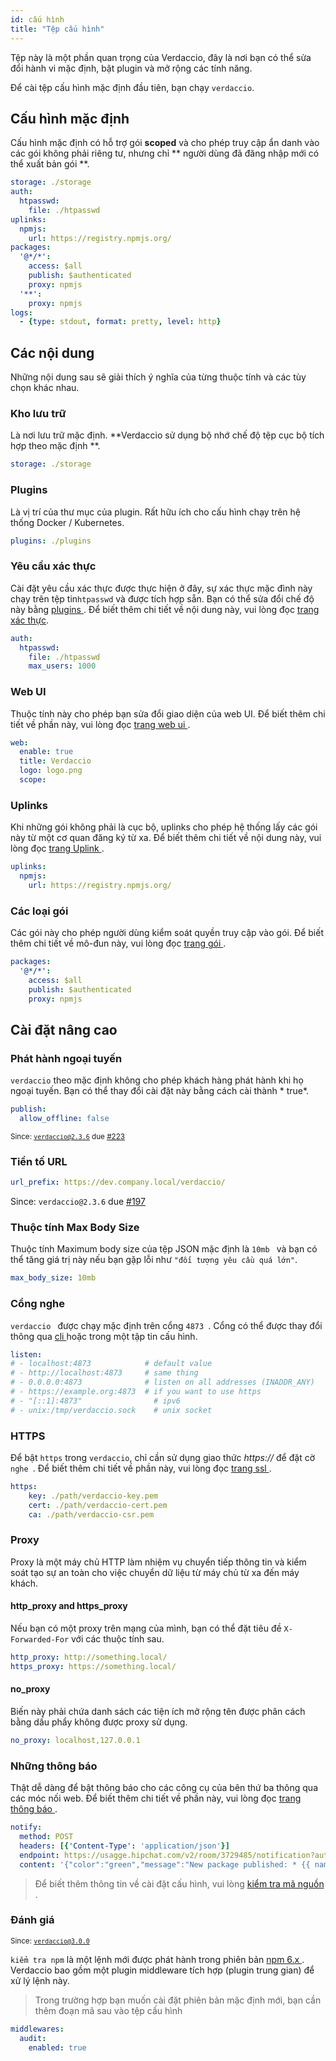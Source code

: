 ```yaml
---
id: cấu hình
title: "Tệp cấu hình"
---
```

Tệp này là một phần quan trọng của Verdaccio, đây là nơi bạn có thể sửa đổi hành vi mặc định, bật plugin và mở rộng các tính năng.

Để cài tệp cấu hình mặc định đầu tiên, bạn chạy `verdaccio`.

## Cấu hình mặc định

Cấu hình mặc định có hỗ trợ gói **scoped** và cho phép truy cập ẩn danh vào các gói không phải riêng tư, nhưng chỉ ** người dùng đã đăng nhập mới có thể xuất bản gói **.

```yaml
storage: ./storage
auth:
  htpasswd:
    file: ./htpasswd
uplinks:
  npmjs:
    url: https://registry.npmjs.org/
packages:
  '@*/*':
    access: $all
    publish: $authenticated
    proxy: npmjs
  '**':
    proxy: npmjs
logs:
  - {type: stdout, format: pretty, level: http}
```

## Các nội dung

Những nội dung sau sẽ giải thích ý nghĩa của từng thuộc tính và các tùy chọn khác nhau.

### Kho lưu trữ

Là nơi lưu trữ mặc định. **Verdaccio sử dụng bộ nhớ chế độ tệp cục bộ tích hợp theo mặc định **.

```yaml
storage: ./storage
```

### Plugins

Là vị trí của thư mục của plugin. Rất hữu ích cho cấu hình chạy trên hệ thống Docker / Kubernetes.

```yaml
plugins: ./plugins
```

### Yêu cầu xác thực

Cài đặt yêu cầu xác thực được thực hiện ở đây, sự xác thực mặc đình này chạy trên tệp tin` htpasswd ` và được tích hợp sẵn. Bạn có thể sửa đổi chế độ này bằng [ plugins ](plugins.md). Để biết thêm chi tiết về nội dung này, vui lòng đọc [ trang xác thực](auth.md).

```yaml
auth:
  htpasswd:
    file: ./htpasswd
    max_users: 1000
```

### Web UI

Thuộc tính này cho phép bạn sửa đổi giao diện của web UI. Để biết thêm chi tiết về phần này, vui lòng đọc [ trang web ui ](web.md).

```yaml
web:
  enable: true
  title: Verdaccio
  logo: logo.png
  scope:
```

### Uplinks

Khi những gói không phải là cục bộ, uplinks cho phép hệ thống lấy các gói này từ một cơ quan đăng ký từ xa. Để biết thêm chi tiết về nội dung này, vui lòng đọc [ trang Uplink ](uplinks.md).

```yaml
uplinks:
  npmjs:
    url: https://registry.npmjs.org/
```

### Các loại gói

Các gói này cho phép người dùng kiểm soát quyền truy cập vào gói. Để biết thêm chi tiết về mô-đun này, vui lòng đọc [ trang gói ](packages.md).

```yaml
packages:
  '@*/*':
    access: $all
    publish: $authenticated
    proxy: npmjs
```

## Cài đặt nâng cao

### Phát hành ngoại tuyến

` verdaccio ` theo mặc định không cho phép khách hàng phát hành khi họ ngoại tuyến. Bạn có thể thay đổi cài đặt này bằng cách cài thành * true*.

```yaml
publish:
  allow_offline: false
```

<small>Since: <code>verdaccio@2.3.6</code> due <a href="https://github.com/verdaccio/verdaccio/pull/223">#223</a></small>

### Tiền tố URL

```yaml
url_prefix: https://dev.company.local/verdaccio/
```

Since: `verdaccio@2.3.6` due [#197](https://github.com/verdaccio/verdaccio/pull/197)

### Thuộc tính Max Body Size

Thuộc tính Maximum body size của tệp JSON mặc định là `10mb ` và bạn có thể tăng giá trị này nếu bạn gặp lỗi như `"đối tượng yêu cầu quá lớn"`.

```yaml
max_body_size: 10mb
```

### Cổng nghe

`verdaccio ` được chạy mặc định trên cổng `4873 `. Cổng có thể được thay đổi thông qua [ cli ](cli.md) hoặc trong một tập tin cấu hình.

```yaml
listen:
# - localhost:4873            # default value
# - http://localhost:4873     # same thing
# - 0.0.0.0:4873              # listen on all addresses (INADDR_ANY)
# - https://example.org:4873  # if you want to use https
# - "[::1]:4873"                # ipv6
# - unix:/tmp/verdaccio.sock    # unix socket
```

### HTTPS

Để bật `https` trong `verdaccio`, chỉ cần sử dụng giao thức *https://* để đặt cờ `nghe `. Để biết thêm chi tiết về phần này, vui lòng đọc [ trang ssl ](ssl.md).

```yaml
https:
    key: ./path/verdaccio-key.pem
    cert: ./path/verdaccio-cert.pem
    ca: ./path/verdaccio-csr.pem
```

### Proxy

Proxy là một máy chủ HTTP làm nhiệm vụ chuyển tiếp thông tin và kiểm soát tạo sự an toàn cho việc chuyển dữ liệu từ máy chủ từ xa đến máy khách.

#### http_proxy and https_proxy

Nếu bạn có một proxy trên mạng của mình, bạn có thể đặt tiêu đề `X-Forwarded-For` với các thuộc tính sau.

```yaml
http_proxy: http://something.local/
https_proxy: https://something.local/
```

#### no_proxy

Biến này phải chứa danh sách các tiện ích mở rộng tên được phân cách bằng dấu phẩy không được proxy sử dụng.

```yaml
no_proxy: localhost,127.0.0.1
```

### Những thông báo

Thật dễ dàng để bật thông báo cho các công cụ của bên thứ ba thông qua các móc nối web. Để biết thêm chi tiết về phần này, vui lòng đọc [ trang thông báo ](notifications.md).

```yaml
notify:
  method: POST
  headers: [{'Content-Type': 'application/json'}]
  endpoint: https://usagge.hipchat.com/v2/room/3729485/notification?auth_token=mySecretToken
  content: '{"color":"green","message":"New package published: * {{ name }}*","notify":true,"message_format":"text"}'
```

> Để biết thêm thông tin về cài đặt cấu hình, vui lòng [ kiểm tra mã nguồn ](https://github.com/verdaccio/verdaccio/tree/master/conf).

### Đánh giá

<small>Since: <code>verdaccio@3.0.0</code></small>

` kiểm tra npm ` là một lệnh mới được phát hành trong phiên bản [ npm 6.x ](https://github.com/npm/npm/releases/tag/v6.1.0). Verdaccio bao gồm một plugin middleware tích hợp (plugin trung gian) để xử lý lệnh này.

> Trong trường hợp bạn muốn cài đặt phiên bản mặc định mới, bạn cần thêm đoạn mã sau vào tệp cấu hình

```yaml
middlewares:
  audit:
    enabled: true
```